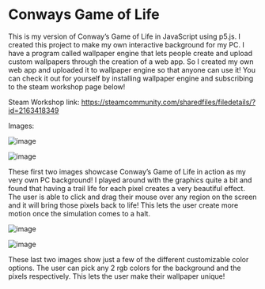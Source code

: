 # Conways Game of Life
This is my version of Conway’s Game of Life in JavaScript using p5.js. I created this project to make my own interactive background for my PC. I have a program called wallpaper engine that lets people create and upload custom wallpapers through the creation of a web app. So I created my own web app and uploaded it to wallpaper engine so that anyone can use it! You can check it out for yourself by installing wallpaper engine and subscribing to the steam workshop page below!

Steam Workshop link: https://steamcommunity.com/sharedfiles/filedetails/?id=2163418349

Images:

![image](https://user-images.githubusercontent.com/43431078/127758999-c195ef62-06a5-4c30-8ee4-f1dfdd11b3bf.png)

![image](https://user-images.githubusercontent.com/43431078/127759006-0d025116-294a-4174-877d-cc53832b1f26.png)

These first two images showcase Conway’s Game of Life in action as my very own PC background! I played around with the graphics quite a bit and found that having a trail life for each pixel creates a very beautiful effect. The user is able to click and drag their mouse over any region on the screen and it will bring those pixels back to life! This lets the user create more motion once the simulation comes to a halt.

![image](https://user-images.githubusercontent.com/43431078/127759188-8e06ec3e-3921-4ef6-9262-5955d9152a24.png)

![image](https://user-images.githubusercontent.com/43431078/127759221-41144373-c3ed-4591-b9d6-97859a254dc4.png)

These last two images show just a few of the different customizable color options. The user can pick any 2 rgb colors for the background and the pixels respectively. This lets the user make their wallpaper unique!
